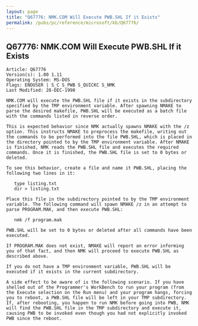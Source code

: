 ```yaml
---
layout: page
title: "Q67776: NMK.COM Will Execute PWB.SHL If it Exists"
permalink: /pubs/pc/reference/microsoft/kb/Q67776/
---
```


## Q67776: NMK.COM Will Execute PWB.SHL If it Exists

	Article: Q67776
	Version(s): 1.00 1.11
	Operating System: MS-DOS
	Flags: ENDUSER | S_C S_PWB S_QUICKC S_NMK
	Last Modified: 28-DEC-1990
	
	NMK.COM will execute the PWB.SHL file if it exists in the subdirectory
	specified by the TMP environment variable. After spawning NMAKE to
	parse the desired makefile, PWB.SHL will be executed as a batch file
	with the commands listed in reverse order.
	
	This is expected behavior since NMK actually spawns NMAKE with the /z
	option. This instructs NMAKE to preprocess the makefile, writing out
	the commands to be performed into the file PWB.SHL, which is placed in
	the directory pointed to by the TMP environment variable. After NMAKE
	is finished, NMK reads the PWB.SHL file and executes the required
	commands. Once it is finished, the PWB.SHL file is set to 0 bytes or
	deleted.
	
	To see this behavior, create a file and name it PWB.SHL, placing the
	following two lines in it:
	
	   type listing.txt
	   dir > listing.txt
	
	Place this file in the subdirectory pointed to by the TMP environment
	variable. The following command will spawn NMAKE /z in an attempt to
	parse PROGRAM.MAK, and then execute PWB.SHL:
	
	   nmk /f program.mak
	
	PWB.SHL will be set to 0 bytes or deleted after all commands have been
	executed.
	
	If PROGRAM.MAK does not exist, NMAKE will report an error informing
	you of that fact, and then NMK will proceed to execute PWB.SHL as
	described above.
	
	If you do not have a TMP environment variable, PWB.SHL will be
	executed if it exists in the current subdirectory.
	
	A side effect to be aware of is the following scenario. If you have
	shelled out of the Programmer's WorkBench to run your program (from
	the Execute selection on the Run menu) and your program hangs, forcing
	you to reboot, a PWB.SHL file will be left in your TMP subdirectory.
	If, after rebooting, you happen to run NMK before going into PWB, NMK
	will find the PWB.SHL file in the TMP subdirectory and execute it,
	causing PWB to be invoked even though you had not explicitly invoked
	PWB since the reboot.
